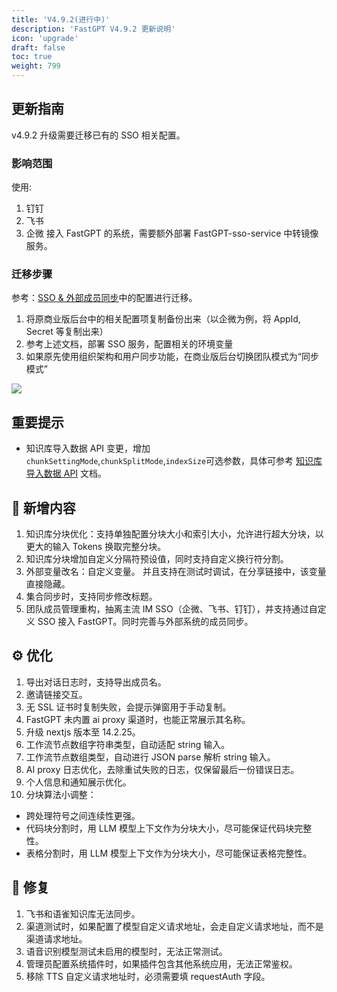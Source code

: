 ```yaml
---
title: 'V4.9.2(进行中)'
description: 'FastGPT V4.9.2 更新说明'
icon: 'upgrade'
draft: false
toc: true
weight: 799
---
```

## 更新指南

v4.9.2 升级需要迁移已有的 SSO 相关配置。

### 影响范围

使用:

1. 钉钉
2. 飞书
3. 企微
接入 FastGPT 的系统，需要额外部署 FastGPT-sso-service 中转镜像服务。

### 迁移步骤

参考：[SSO & 外部成员同步](/docs/guide/admin/sso.md)中的配置进行迁移。
1. 将原商业版后台中的相关配置项复制备份出来（以企微为例，将 AppId, Secret 等复制出来）
2. 参考上述文档，部署 SSO 服务，配置相关的环境变量
3. 如果原先使用组织架构和用户同步功能，在商业版后台切换团队模式为“同步模式”

![](/imgs/sso_update1.png)

## 重要提示

- 知识库导入数据 API 变更，增加`chunkSettingMode`,`chunkSplitMode`,`indexSize`可选参数，具体可参考 [知识库导入数据 API](/docs/development/openapi/dataset) 文档。


## 🚀 新增内容

1. 知识库分块优化：支持单独配置分块大小和索引大小，允许进行超大分块，以更大的输入 Tokens 换取完整分块。
2. 知识库分块增加自定义分隔符预设值，同时支持自定义换行符分割。
3. 外部变量改名：自定义变量。 并且支持在测试时调试，在分享链接中，该变量直接隐藏。
4. 集合同步时，支持同步修改标题。
5. 团队成员管理重构，抽离主流 IM SSO（企微、飞书、钉钉），并支持通过自定义 SSO 接入 FastGPT。同时完善与外部系统的成员同步。 

## ⚙️ 优化

1. 导出对话日志时，支持导出成员名。
2. 邀请链接交互。
3. 无 SSL 证书时复制失败，会提示弹窗用于手动复制。
4. FastGPT 未内置 ai proxy 渠道时，也能正常展示其名称。
5. 升级 nextjs 版本至 14.2.25。
6. 工作流节点数组字符串类型，自动适配 string 输入。
7. 工作流节点数组类型，自动进行 JSON parse 解析 string 输入。
8. AI proxy 日志优化，去除重试失败的日志，仅保留最后一份错误日志。
9. 个人信息和通知展示优化。
10. 分块算法小调整：  
  * 跨处理符号之间连续性更强。  
  * 代码块分割时，用 LLM 模型上下文作为分块大小，尽可能保证代码块完整性。
  * 表格分割时，用 LLM 模型上下文作为分块大小，尽可能保证表格完整性。

## 🐛 修复

1. 飞书和语雀知识库无法同步。
2. 渠道测试时，如果配置了模型自定义请求地址，会走自定义请求地址，而不是渠道请求地址。
3. 语音识别模型测试未启用的模型时，无法正常测试。
4. 管理员配置系统插件时，如果插件包含其他系统应用，无法正常鉴权。
5. 移除 TTS 自定义请求地址时，必须需要填 requestAuth 字段。